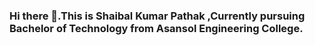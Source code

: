### Hi there 👋.This is Shaibal Kumar Pathak ,Currently pursuing Bachelor of Technology from Asansol Engineering College.

<!--
**shaibal0143/shaibal0143** is a ✨ _special_ ✨ repository because its `README.md` (this file) appears on your GitHub profile.

Here are some ideas to get you started:

- 🔭 I’m currently working on web development and java.
- 🌱 I’m currently learning java language. 
- 📫 How to reach me: https://www.instagram.com/shaibalkrpathak/,https://www.facebook.com/shaibal.pathak.5/,https://twitter.com/Pathak0143
- ⚡ Fun fact: very creative ,good in sports.
-->
